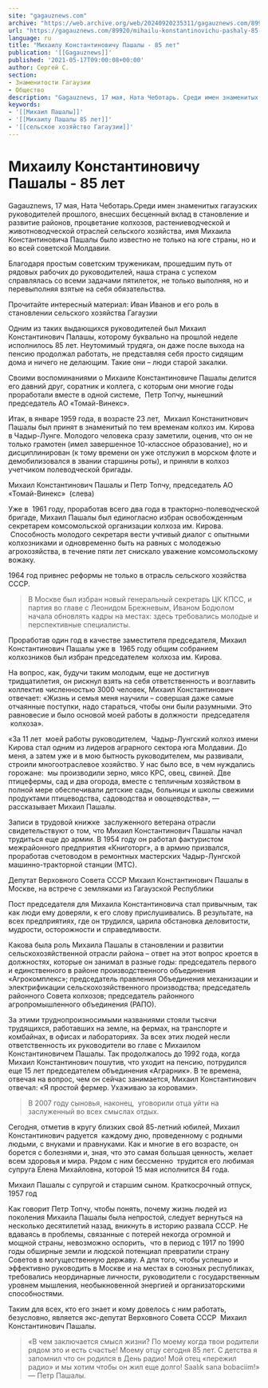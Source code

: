 ```yaml
---
site: "gagauznews.com"
archive: "https://web.archive.org/web/20240920235311/gagauznews.com/89920/mihailu-konstantinovichu-pashaly-85-let.html"
url: "https://gagauznews.com/89920/mihailu-konstantinovichu-pashaly-85-let.html"
language: ru
title: "Михаилу Константиновичу Пашалы - 85 лет"
publication: '[[Gagauznews]]'
published: '2021-05-17T09:00:08+00:00'
author: Сергей С.
section:
- Знаменитости Гагаузии
- Общество
description: "Gagauznews, 17 мая, Ната Чеботарь. Среди имен знаменитых гагаузских руководителей прошлого, внесших бесценный вклад в становление и развитие районов, процветание колхозов, растениеводческой и животноводческой отраслей сельского хозяйства, имя Михаила Константиновича Пашалы было известно не только на юге страны, но и во всей советской Молдавии. Благодаря простым советским труженикам, прошедшим путь от рядовых рабочих до руководителей, наша страна с успехом справлялась со всеми задачами пятилеток, не только выполняя, но и перевыполняя взятые на себя обязательства. Прочитайте интересный материал: Иван Иванов и его роль в становлении сельского хозяйства Гагаузии Одним из таких выдающихся руководителей был Михаил Константинович Палашы, которому буквально на прошлой […]"
keywords:
- '[[Михаил Пашалы]]'
- '[[Михаилу Пашалы 85 лет]]'
- '[[сельское хозяйство Гагаузии]]'
---
```


# Михаилу Константиновичу Пашалы - 85 лет

Gagauznews, 17 мая, Ната Чеботарь.Среди имен знаменитых гагаузских руководителей прошлого, внесших бесценный вклад в становление и развитие районов, процветание колхозов, растениеводческой и животноводческой отраслей сельского хозяйства, имя Михаила Константиновича Пашалы было известно не только на юге страны, но и во всей советской Молдавии.

Благодаря простым советским труженикам, прошедшим путь от рядовых рабочих до руководителей, наша страна с успехом справлялась со всеми задачами пятилеток, не только выполняя, но и перевыполняя взятые на себя обязательства.

Прочитайте интересный материал: Иван Иванов и его роль в становлении сельского хозяйства Гагаузии

Одним из таких выдающихся руководителей был Михаил Константинович Палашы, которому буквально на прошлой неделе исполнилось 85 лет. Неутомимый трудяга, он даже после выхода на пенсию продолжал работать, не представляя себя просто сидящим дома и ничего не делающим. Такие они – люди старой закалки.

Своими воспоминаниями о Михаиле Константиновиче Пашалы делится его давний друг, соратник и коллега, с которым они многие годы проработали вместе в одной системе,  Петр Топчу, нынешний председатель АО «Томай-Винекс».

Итак, в январе 1959 года, в возрасте 23 лет,  Михаил Констанитнович Пашалы был принят в знаменитый по тем временам колхоз им. Кирова в Чадыр-Лунге. Молодого человека сразу заметили, оценив, что он не только грамотен (имел завершенное 10-классное образование), но и дисциплинирован (к тому времени он уже отслужил в морском флоте и демобилизовался в звании старшины роты), и приняли в колхоз учетчиком полеводческой бригады.

Михаил Константинович Пашалы и Петр Топчу, председатель АО «Томай-Винекс»  (слева)

Уже в  1961 году, проработав всего два года в тракторно-полеводческой бригаде, Михаил Пашалы был единогласно избран освобожденным секретарем комсомольской организации колхоза им. Кирова.  Способность молодого секретаря вести учтивый диалог с опытными колхозниками и одновременно быть на равных с молодежью агрохозяйства, в течение пяти лет снискало уважение комсомольскому вожаку.

1964 год привнес реформы не только в отрасль сельского хозяйства СССР.

> В Москве был избран новый генеральный секретарь ЦК КПСС, и партия во главе с Леонидом Брежневым, Иваном Бодюлом начала обновлять кадры на местах: здесь требовались молодые и перспективные специалисты.

Проработав один год в качестве заместителя председателя, Михаил Константинович Пашалы уже в  1965 году общим собранием колхозников был избран председателем  колхоза им. Кирова.

На вопрос, как, будучи таким молодым, еще не достигнув тридцатилетия, он рискнул взять на себя ответственность и возглавить коллектив численностью 3000 человек, Михаил Константинович отвечает: «Жизнь и семья меня научили – совершая даже самые отчаянные поступки, надо стараться, чтобы они были разумными. Это равновесие и было основой моей работы в должности  председателя  колхоза».

«За 11 лет  моей работы руководителем,  Чадыр-Лунгский колхоз имени Кирова стал одним из лидеров аграрного сектора юга Молдавии. До меня, а затем уже и в мою бытность руководителем, мы развивали, строили многоотраслевое хозяйство. У нас было все, в чем нуждались горожане:  мы производили зерно, мясо КРС, овец, свиней. Две птицефермы, сад и два огорода, вместе с тепличным хозяйством в полной мере обеспечивали детские сады, больницы и школы свежими продуктами птицеводства, садоводства и овощеводства», — рассказывает Михаил Пашалы.

Записи в трудовой книжке  заслуженного ветерана отрасли свидетельствуют о том, что Михаил Константинович Пашалы начал трудиться еще до армии. В 1954 году он работал фактуристом межрайонного предприятия «Книготорг», а в армию призвался, проработав счетоводом в ремонтных мастерских Чадыр-Лунгской машинно-тракторной станции (МТС).

Депутат Верховного Совета СССР Михаил Константинович Пашалы в Москве, на встрече с земляками из Гагаузской Республики

Пост председателя для Михаила Константиновича стал привычным, так как люди ему доверяли, к его слову прислушивались. В результате, на всех предприятиях, где он трудился, царила обстановка деловитости, мудрости, осторожности и справедливости.

Какова была роль Михаила Пашалы в становлении и развитии сельскохозяйственной отрасли района – ответ на этот вопрос кроется в должностях, которые он занимал в разные годы: председатель первого и единственного в районе производственного объединения «Агрокомплекс»; председатель правления Объединения механизации и электрификации сельскохозяйственного производства; председатель районного Совета колхозов; председатель районного агропромышленного объединения (РАПО).

За этими труднопроизносимыми названиями стояли тысячи трудящихся, работавших на земле, на фермах, на транспорте и комбайнах, в офисах и лабораториях. За всех этих людей несли ответственность их руководители во главе с Михаилом Константиновичем Пашалы. Так продолжалось до 1992 года, когда Михаил Константинович пошутив, что уходит на пенсию, потрудился еще 15 лет председателем объединения «Аграрник». В те времена, отвечая на вопрос, чем он сейчас занимается, Михаил Константинович отвечал: «Я простой фермер. Ухаживаю за коровами».

> В 2007 году сыновья, наконец,  уговорили отца уйти на заслуженный во всех смыслах отдых.

Сегодня, отметив в кругу близких свой 85-летний юбилей, Михаил Константинович радуется  каждому дню, проведенному с родными людьми, с внуками и правнуками. Как и многие в его возрасте, он борется с болезнями и, зная, что это самая большая ценность, желает всем здоровья и мира. Рядом с ним бессменно  трудится его любимая супруга Елена Михайловна, которой 15 мая исполнится 84 года.

Михаил Пашалы с супругой и старшим сыном. Краткосрочный отпуск, 1957 год

Как говорит Петр Топчу, чтобы понять, почему жизнь людей из поколения Михаила Пашалы была непростой, следует вернуться на несколько десятилетий назад, вникнуть в историю развала СССР. Не вдаваясь в проблемы, связанные с потерей некогда огромной и мощной страны, невозможно оспорить,  что в период с 1917 по 1990 годы обширные земли и людской потенциал превратили страну Советов в могущественную державу. А для того, чтобы успешно и эффективно руководить в Москве и на местах в союзных республиках, требовались неординарные личности, руководители с государственным уровнем мышления, необыкновенной энергией и организаторскими способностями.

Таким для всех, кто его знает и кому довелось с ним работать, безусловно, является экс-депутат Верховного Совета СССР  Михаил Константинович Пашалы.

> «В чем заключается смысл жизни? По моему когда твои родители рядом это и есть счастье! Моему отцу сегодня 85 лет. С детства я запомнил что он родился в День радио! Мой отец «пережил радио» и мы хотим чтобы он жил еще долго! Saalık sana bobaciim!» — Петр Пашалы.